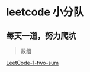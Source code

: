 # leetcode 小分队

## 每天一道，努力爬坑

> 数组

[LeetCode-1-two-sum](https://github.com/xiezeyu-99/Practice/blob/master/array/LeetCode-1-two-sum.md)
